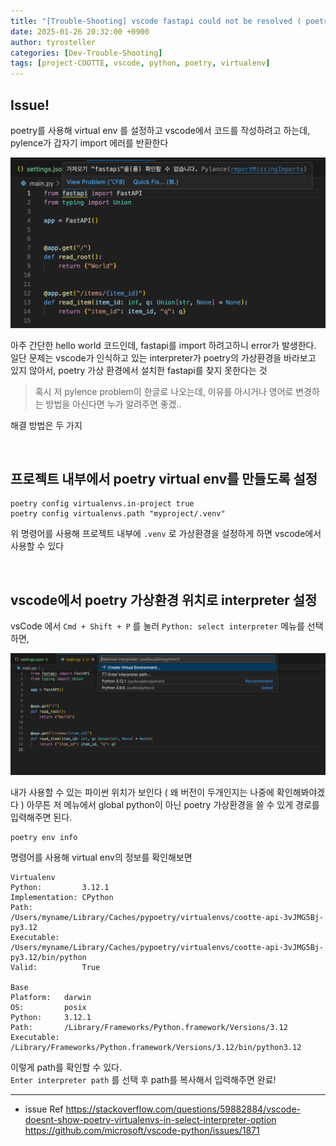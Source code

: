 ```yaml
---
title: "[Trouble-Shooting] vscode fastapi could not be resolved ( poetry )"
date: 2025-01-26 20:32:00 +0900
author: tyrosteller
categories: [Dev-Trouble-Shooting]
tags: [project-COOTTE, vscode, python, poetry, virtualenv]
---
```


## Issue!

poetry를 사용해 virtual env 를 설정하고 vscode에서 코드를 작성하려고 하는데, pylence가 갑자기 import 에러를 반환한다

![](/assets/img/post/2025-01-26_vscode-import-error.png)

아주 간단한 hello world 코드인데, fastapi를 import 하려고하니 error가 발생한다.
일단 문제는 vscode가 인식하고 있는 interpreter가 poetry의 가상환경을 바라보고 있지 않아서, poetry 가상 환경에서 설치한 fastapi를 찾지 못한다는 것 
> 혹시 저 pylence problem이 한글로 나오는데, 이유를 아시거나 영어로 변경하는 방법을 아신다면 누가 알려주면 좋겠..

해결 방법은 두 가지

<br>

## 프로젝트 내부에서 poetry virtual env를 만들도록 설정

```shell
poetry config virtualenvs.in-project true
poetry config virtualenvs.path "myproject/.venv"
```

위 명령어를 사용해 프로젝트 내부에 `.venv` 로 가상환경을 설정하게 하면 vscode에서 사용할 수 있다 

<br>

## vscode에서 poetry 가상환경 위치로 interpreter 설정

vsCode 에서 `Cmd + Shift + P` 를 눌러 `Python: select interpreter` 메뉴를 선택하면,

![](/assets/img/post/2025-01-26_vscode-select-interpreter.png)

내가 사용할 수 있는 파이썬 위치가 보인다 ( 왜 버전이 두개인지는 나중에 확인해봐야겠다 )
아무튼 저 메뉴에서 global python이 아닌 poetry 가상환경을 쓸 수 있게 경로를 입력해주면 된다.


```
poetry env info
```
명령어를 사용해 virtual env의 정보를 확인해보면

```
Virtualenv
Python:         3.12.1
Implementation: CPython
Path:           /Users/myname/Library/Caches/pypoetry/virtualenvs/cootte-api-3vJMG5Bj-py3.12
Executable:     /Users/myname/Library/Caches/pypoetry/virtualenvs/cootte-api-3vJMG5Bj-py3.12/bin/python
Valid:          True

Base
Platform:   darwin
OS:         posix
Python:     3.12.1
Path:       /Library/Frameworks/Python.framework/Versions/3.12
Executable: /Library/Frameworks/Python.framework/Versions/3.12/bin/python3.12
```

이렇게 path를 확인할 수 있다.  
`Enter interpreter path` 를 선택 후 path를 복사해서 입력해주면 완료!


---

* issue Ref
	https://stackoverflow.com/questions/59882884/vscode-doesnt-show-poetry-virtualenvs-in-select-interpreter-option
	https://github.com/microsoft/vscode-python/issues/1871


